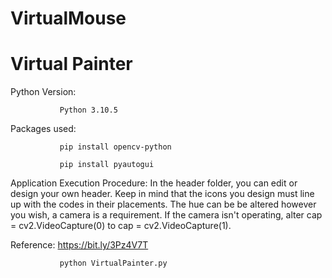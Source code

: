 # VirtualMouse
# Virtual Painter
Python Version: 
               
               Python 3.10.5

Packages used:

               pip install opencv-python

               pip install pyautogui
               
             
               
Application Execution Procedure: In the header folder, you can edit or design your own header. Keep in mind that the icons you design must line up with the codes in their placements. The hue can be be altered however you wish, a camera is a requirement. If the camera isn't operating, alter cap = cv2.VideoCapture(0) to cap = cv2.VideoCapture(1).  

Reference: https://bit.ly/3Pz4V7T 

               python VirtualPainter.py
